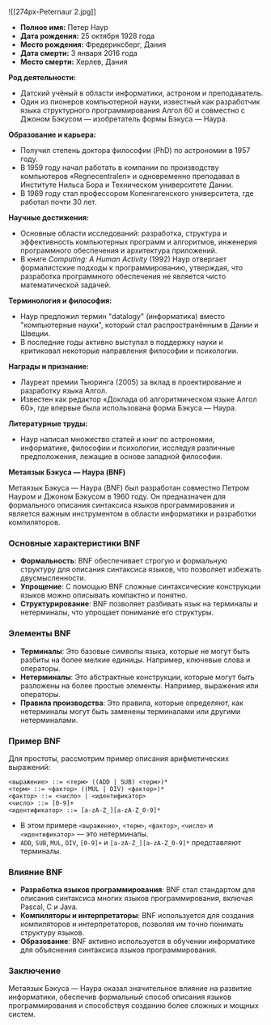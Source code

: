 ![[274px-Peternaur 2.jpg]]
- **Полное имя:** Петер Наур
- **Дата рождения:** 25 октября 1928 года
- **Место рождения:** Фредериксберг, Дания
- **Дата смерти:** 3 января 2016 года
- **Место смерти:** Херлев, Дания

**Род деятельности:**

- Датский учёный в области информатики, астроном и преподаватель.
- Один из пионеров компьютерной науки, известный как разработчик языка структурного программирования Алгол 60 и совместно с Джоном Бэкусом — изобретатель формы Бэкуса — Наура.

**Образование и карьера:**

- Получил степень доктора философии (PhD) по астрономии в 1957 году.
- В 1959 году начал работать в компании по производству компьютеров «Regnecentralen» и одновременно преподавал в Институте Нильса Бора и Техническом университете Дании.
- В 1969 году стал профессором Копенгагенского университета, где работал почти 30 лет.

**Научные достижения:**

- Основные области исследований: разработка, структура и эффективность компьютерных программ и алгоритмов, инженерия программного обеспечения и архитектура приложений.
- В книге _Computing: A Human Activity_ (1992) Наур отвергает формалистские подходы к программированию, утверждая, что разработка программного обеспечения не является чисто математической задачей.

**Терминология и философия:**

- Наур предложил термин "datalogy" (информатика) вместо "компьютерные науки", который стал распространённым в Дании и Швеции.
- В последние годы активно выступал в поддержку науки и критиковал некоторые направления философии и психологии.

**Награды и признание:**

- Лауреат премии Тьюринга (2005) за вклад в проектирование и разработку языка Алгол.
- Известен как редактор «Доклада об алгоритмическом языке Алгол 60», где впервые была использована форма Бэкуса — Наура.

**Литературные труды:**

- Наур написал множество статей и книг по астрономии, информатике, философии и психологии, исследуя различные предположения, лежащие в основе западной философии.



**Метаязык Бэкуса — Наура (BNF)**

Метаязык Бэкуса — Наура (BNF) был разработан совместно Петром Науром и Джоном Бэкусом в 1960 году. Он предназначен для формального описания синтаксиса языков программирования и является важным инструментом в области информатики и разработки компиляторов.

### Основные характеристики BNF

- **Формальность**: BNF обеспечивает строгую и формальную структуру для описания синтаксиса языков, что позволяет избежать двусмысленности.
- **Упрощение**: С помощью BNF сложные синтаксические конструкции языков можно описывать компактно и понятно.
- **Структурирование**: BNF позволяет разбивать язык на терминалы и нетерминалы, что упрощает понимание его структуры.

### Элементы BNF

- **Терминалы**: Это базовые символы языка, которые не могут быть разбиты на более мелкие единицы. Например, ключевые слова и операторы.
- **Нетерминалы**: Это абстрактные конструкции, которые могут быть разложены на более простые элементы. Например, выражения или операторы.
- **Правила производства**: Это правила, которые определяют, как нетерминалы могут быть заменены терминалами или другими нетерминалами.

### Пример BNF

Для простоты, рассмотрим пример описания арифметических выражений:
```
<выражение> ::= <терм> ((ADD | SUB) <терм>)*
<терм> ::= <фактор> ((MUL | DIV) <фактор>)*
<фактор> ::= <число> | <идентификатор>
<число> ::= [0-9]+
<идентификатор> ::= [a-zA-Z_][a-zA-Z_0-9]*
```
- В этом примере `<выражение>`, `<терм>`, `<фактор>`, `<число>` и `<идентификатор>` — это нетерминалы.
- `ADD`, `SUB`, `MUL`, `DIV`, `[0-9]+` и `[a-zA-Z_][a-zA-Z_0-9]*` представляют терминалы.

### Влияние BNF

- **Разработка языков программирования**: BNF стал стандартом для описания синтаксиса многих языков программирования, включая Pascal, C и Java.
- **Компиляторы и интерпретаторы**: BNF используется для создания компиляторов и интерпретаторов, позволяя им точно понимать структуру языков.
- **Образование**: BNF активно используется в обучении информатике для объяснения синтаксиса языков программирования.

### Заключение

Метаязык Бэкуса — Наура оказал значительное влияние на развитие информатики, обеспечив формальный способ описания языков программирования и способствуя созданию более сложных и мощных систем.